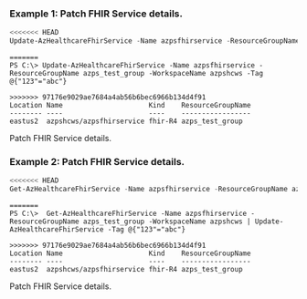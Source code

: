 ### Example 1: Patch FHIR Service details.
```powershell
<<<<<<< HEAD
Update-AzHealthcareFhirService -Name azpsfhirservice -ResourceGroupName azps_test_group -WorkspaceName azpshcws -Tag @{"123"="abc"}
```

```output
=======
PS C:\> Update-AzHealthcareFhirService -Name azpsfhirservice -ResourceGroupName azps_test_group -WorkspaceName azpshcws -Tag @{"123"="abc"}

>>>>>>> 97176e9029ae7684a4ab56b6bec6966b134d4f91
Location Name                     Kind    ResourceGroupName
-------- ----                     ----    -----------------
eastus2  azpshcws/azpsfhirservice fhir-R4 azps_test_group
```

Patch FHIR Service details.

### Example 2: Patch FHIR Service details.
```powershell
<<<<<<< HEAD
Get-AzHealthcareFhirService -Name azpsfhirservice -ResourceGroupName azps_test_group -WorkspaceName azpshcws | Update-AzHealthcareFhirService -Tag @{"123"="abc"}
```

```output
=======
PS C:\>  Get-AzHealthcareFhirService -Name azpsfhirservice -ResourceGroupName azps_test_group -WorkspaceName azpshcws | Update-AzHealthcareFhirService -Tag @{"123"="abc"}

>>>>>>> 97176e9029ae7684a4ab56b6bec6966b134d4f91
Location Name                     Kind    ResourceGroupName
-------- ----                     ----    -----------------
eastus2  azpshcws/azpsfhirservice fhir-R4 azps_test_group
```

Patch FHIR Service details.